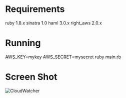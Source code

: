 # Requirements
ruby 1.8.x
sinatra 1.0
haml 3.0.x
right_aws 2.0.x

# Running
AWS_KEY=mykey AWS_SECRET=mysecret ruby main.rb

# Screen Shot
![CloudWatcher](http://github.com/redhatcat/cloudwatcher/raw/master/screenshots/cloudwatcher.png)

